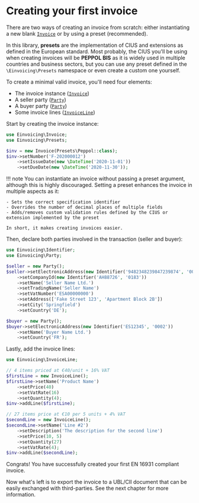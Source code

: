 # Creating your first invoice
There are two ways of creating an invoice from scratch: either instantiating a new blank
[`Invoice`](../reference/invoice.md) or by using a preset (recommended).

In this library, **presets** are the implementation of CIUS and extensions as defined in the European standard.
Most probably, the CIUS you'll be using when creating invoices will be **PEPPOL BIS** as it is widely used in multiple
countries and business sectors, but you can use any preset defined in the `\Einvoicing\Presets` namespace or even
create a custom one yourself.

To create a minimal valid invoice, you'll need four elements:

- The invoice instance ([`Invoice`](../reference/invoice.md))
- A seller party ([`Party`](../reference/party.md))
- A buyer party ([`Party`](../reference/party.md))
- Some invoice lines ([`InvoiceLine`](../reference/invoice-line.md))

Start by creating the invoice instance:
```php
use Einvoicing\Invoice;
use Einvoicing\Presets;

$inv = new Invoice(Presets\Peppol::class);
$inv->setNumber('F-202000012')
    ->setIssueDate(new \DateTime('2020-11-01'))
    ->setDueDate(new \DateTime('2020-11-30'));
```

!!! note
    You can instantiate an invoice without passing a preset argument, although this is highly discouraged.
    Setting a preset enhances the invoice in multiple aspects as it:

    - Sets the correct specification identifier
    - Overrides the number of decimal places of multiple fields
    - Adds/removes custom validation rules defined by the CIUS or extension implemented by the preset

    In short, it makes creating invoices easier.


Then, declare both parties involved in the transaction (seller and buyer):
```php
use Einvoicing\Identifier;
use Einvoicing\Party;

$seller = new Party();
$seller->setElectronicAddress(new Identifier('9482348239847239874', '0088'))
    ->setCompanyId(new Identifier('AH88726', '0183'))
    ->setName('Seller Name Ltd.')
    ->setTradingName('Seller Name')
    ->setVatNumber('ESA00000000')
    ->setAddress(['Fake Street 123', 'Apartment Block 2B'])
    ->setCity('Springfield')
    ->setCountry('DE');

$buyer = new Party();
$buyer->setElectronicAddress(new Identifier('ES12345', '0002'))
    ->setName('Buyer Name Ltd.')
    ->setCountry('FR');
```

Lastly, add the invoice lines:
```php
use Einvoicing\InvoiceLine;

// 4 items priced at €40/unit + 16% VAT
$firstLine = new InvoiceLine();
$firstLine->setName('Product Name')
    ->setPrice(40)
    ->setVatRate(16)
    ->setQuantity(4);
$inv->addLine($firstLine);

// 27 items price at €10 per 5 units + 4% VAT
$secondLine = new InvoiceLine();
$secondLine->setName('Line #2')
    ->setDescription('The description for the second line')
    ->setPrice(10, 5)
    ->setQuantity(27)
    ->setVatRate(4);
$inv->addLine($secondLine);
```

Congrats! You have successfully created your first EN 16931 compliant invoice.

Now what's left is to export the invoice to a UBL/CII document that can be easily exchanged with third-parties.
See the next chapter for more information.
